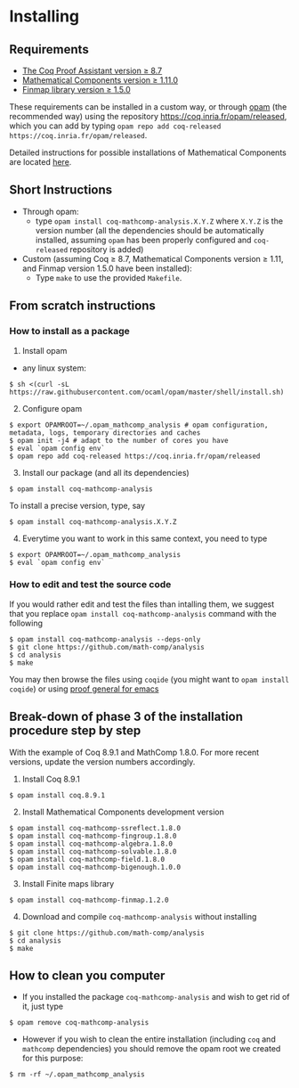 # Installing

## Requirements
- [The Coq Proof Assistant version ≥ 8.7](https://coq.inria.fr)
- [Mathematical Components version ≥ 1.11.0](https://github.com/math-comp/math-comp)
- [Finmap library version ≥ 1.5.0](https://github.com/math-comp/finmap)

These requirements can be installed in a custom way, or through
[opam](https://opam.ocaml.org/) (the recommended way) using
the repository https://coq.inria.fr/opam/released, which you can add by typing
`opam repo add coq-released https://coq.inria.fr/opam/released`.

Detailed instructions for possible installations of Mathematical Components are located
[here](https://github.com/math-comp/math-comp/blob/master/INSTALL.md).

## Short Instructions
- Through opam:
  + type `opam install coq-mathcomp-analysis.X.Y.Z` where `X.Y.Z` is the version number
    (all the dependencies should be automatically installed, assuming `opam` has been properly
    configured and `coq-released` repository is added)
- Custom (assuming Coq ≥ 8.7, Mathematical Components version ≥ 1.11, and Finmap version 1.5.0
  have been installed):
  + Type `make` to use the provided `Makefile`.

## From scratch instructions

### How to install as a package

1. Install opam
- any linux system:
```
$ sh <(curl -sL https://raw.githubusercontent.com/ocaml/opam/master/shell/install.sh)
```

2. Configure opam
```
$ export OPAMROOT=~/.opam_mathcomp_analysis # opam configuration, metadata, logs, temporary directories and caches
$ opam init -j4 # adapt to the number of cores you have
$ eval `opam config env`
$ opam repo add coq-released https://coq.inria.fr/opam/released
```
3. Install our package (and all its dependencies)
```
$ opam install coq-mathcomp-analysis
```
To install a precise version, type, say
```
$ opam install coq-mathcomp-analysis.X.Y.Z
```
4. Everytime you want to work in this same context, you need to type
```
$ export OPAMROOT=~/.opam_mathcomp_analysis 
$ eval `opam config env`
```

### How to edit and test the source code

If you would rather edit and test the files than intalling them, we suggest that you replace
`opam install coq-mathcomp-analysis` command with the following
```
$ opam install coq-mathcomp-analysis --deps-only
$ git clone https://github.com/math-comp/analysis
$ cd analysis
$ make
```
You may then browse the files using `coqide` (you might want to `opam install coqide`) or
using [proof general for emacs](https://github.com/ProofGeneral/PG)

## Break-down of phase 3 of the installation procedure step by step

With the example of Coq 8.9.1 and MathComp 1.8.0. For more recent versions, update the
version numbers accordingly.

1. Install Coq 8.9.1
```
$ opam install coq.8.9.1
```
2. Install Mathematical Components development version 
```
$ opam install coq-mathcomp-ssreflect.1.8.0
$ opam install coq-mathcomp-fingroup.1.8.0
$ opam install coq-mathcomp-algebra.1.8.0
$ opam install coq-mathcomp-solvable.1.8.0
$ opam install coq-mathcomp-field.1.8.0
$ opam install coq-mathcomp-bigenough.1.0.0
```
3. Install Finite maps library
```
$ opam install coq-mathcomp-finmap.1.2.0
```
4. Download and compile `coq-mathcomp-analysis` without installing
```
$ git clone https://github.com/math-comp/analysis
$ cd analysis
$ make
```
## How to clean you computer
- If you installed the package `coq-mathcomp-analysis` and wish to get rid of it, just type
```
$ opam remove coq-mathcomp-analysis
```
- However if you wish to clean the entire installation (including `coq` and `mathcomp` dependencies)
  you should remove the opam root we created for this purpose:
```
$ rm -rf ~/.opam_mathcomp_analysis
```
